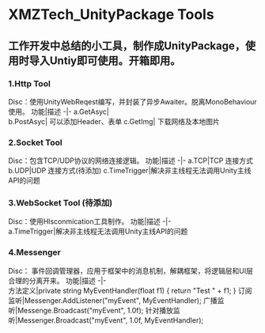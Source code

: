 # XMZTech_UnityPackage Tools
## 工作开发中总结的小工具，制作成UnityPackage，使用时导入Untiy即可使用。开箱即用。
### 1.Http Tool  
Disc：使用UnityWebReqest编写，并封装了异步Awaiter。脱离MonoBehaviour使用。
功能|描述
-|- 
a.GetAsyc|   
b.PostAsyc|  可以添加Header、表单
c.GetImg| 下载网络及本地图片
### 2.Socket Tool 
Disc：包含TCP/UDP协议的网络连接逻辑。
功能|描述
-|- 
a.TCP|TCP 连接方式
b.UDP|UDP 连接方式(待添加)
c.TimeTrigger|解决非主线程无法调用Unity主线API的问题
### 3.WebSocket Tool (待添加)
Disc：使用Hlsconmication工具制作。 
功能|描述
-|-  
a.TimeTrigger|解决非主线程无法调用Unity主线API的问题
### 4.Messenger
Disc： 事件回调管理器，应用于框架中的消息机制，解耦框架，将逻辑层和UI层合理的分离开来。
功能|描述
-|-  
方法定义|private string MyEventHandler(float f1) { return "Test " + f1; }
订阅监听|Messenger<float>.AddListener("myEvent", MyEventHandler);
广播监听|Messenge<float>.Broadcast("myEvent", 1.0f);
针对播放监听|Messenger<float>.Broadcast<string>("myEvent", 1.0f, MyEventHandler);
